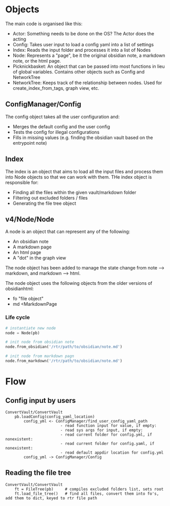 

# Objects
The main code is organised like this:

- Actor: Something needs to be done on the OS? The Actor does the acting
- Config: Takes user input to load a config yaml into a list of settings
- Index: Reads the input folder and processes it into a list of Nodes
- Node: Represents a "page", be it the original obsidian note, a markdown note, or the html page.
- Picknickbasket: An object that can be passed into most functions in lieu of global variables. Contains other objects such as Config and NetworkTree
- NetworkTree: Keeps track of the relationship between nodes. Used for create_index_from_tags, graph view, etc.

## ConfigManager/Config
The config object takes all the user configuration and:

- Merges the default config and the user config
- Tests the config for illegal configurations
- Fills in missing values (e.g. finding the obsidian vault based on the entrypoint note)

## Index
The index is an object that aims to load all the input files and process them into Node objects so that we can work with them.
THe index object is responsible for:

- Finding all the files within the given vault/markdown folder
- Filtering out excluded folders / files
- Generating the file tree object

## v4/Node/Node
A node is an object that can represent any of the following:

- An obsidian note
- A markdown page
- An html page
- A "dot" in the graph view

The node object has been added to manage the state change from note --> markdown, and markdown --> html.

The node object uses the following objects from the older versions of obsidianhtml:

- fo <FileObject> "file object"
- md <MarkdownPage 


### Life cycle
``` python
# instantiate new node
node = Node(pb)

# init node from obsidian note
node.from_obsidian('/rtr/path/to/obsidian/note.md')

# init node from markdown pagn
node.from_markdown('/rtr/path/to/obsidian/note.md')

```

# Flow
## Config input by users
```
ConvertVault/ConvertVault
    pb.loadConfig(config_yaml_location)
        config_yml <- ConfigManager/find_user_config_yaml_path
                        - read function input for value, if empty:
                        - read sys args for input, if empty:
                        - read current folder for config.yml, if nonexistent:
                        - read current folder for config.yaml, if nonexistent:
                        - read default appdir location for config.yml
        config_yml -> ConfigManager/Config
```

## Reading the file tree
```
ConvertVault/ConvertVault
    ft = FileTree(pb)     # compiles excluded folders list, sets root
    ft.load_file_tree()   # find all files, convert them into fo's, add them to dict, keyed to rtr file path  